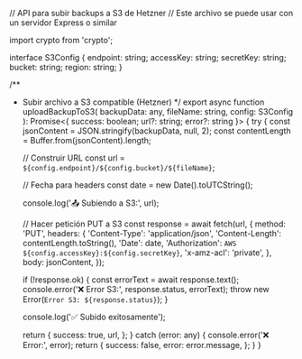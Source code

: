 // API para subir backups a S3 de Hetzner
// Este archivo se puede usar con un servidor Express o similar

import crypto from 'crypto';

interface S3Config {
  endpoint: string;
  accessKey: string;
  secretKey: string;
  bucket: string;
  region: string;
}

/**
 * Subir archivo a S3 compatible (Hetzner)
 */
export async function uploadBackupToS3(
  backupData: any,
  fileName: string,
  config: S3Config
): Promise<{ success: boolean; url?: string; error?: string }> {
  try {
    const jsonContent = JSON.stringify(backupData, null, 2);
    const contentLength = Buffer.from(jsonContent).length;

    // Construir URL
    const url = `${config.endpoint}/${config.bucket}/${fileName}`;

    // Fecha para headers
    const date = new Date().toUTCString();

    console.log('📤 Subiendo a S3:', url);

    // Hacer petición PUT a S3
    const response = await fetch(url, {
      method: 'PUT',
      headers: {
        'Content-Type': 'application/json',
        'Content-Length': contentLength.toString(),
        'Date': date,
        'Authorization': `AWS ${config.accessKey}:${config.secretKey}`,
        'x-amz-acl': 'private',
      },
      body: jsonContent,
    });

    if (!response.ok) {
      const errorText = await response.text();
      console.error('❌ Error S3:', response.status, errorText);
      throw new Error(`Error S3: ${response.status}`);
    }

    console.log('✅ Subido exitosamente');

    return {
      success: true,
      url,
    };
  } catch (error: any) {
    console.error('❌ Error:', error);
    return {
      success: false,
      error: error.message,
    };
  }
}
